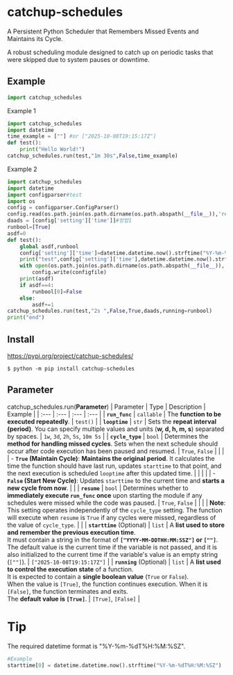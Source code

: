 # catchup-schedules
A Persistent Python Scheduler that Remembers Missed Events and Maintains its Cycle.

A robust scheduling module designed to catch up on periodic tasks that were skipped due to system pauses or downtime.   

   
   
## Example   
```py
import catchup_schedules
```
Example 1
```py
import catchup_schedules
import datetime
time_example = [""] #or ["2025-10-08T19:15:17Z"]
def test():
    print("Hello World!")
catchup_schedules.run(test,"1m 30s",False,time_example)
```
Example 2
```py
import catchup_schedules
import datetime
import configparser#test
import os
config = configparser.ConfigParser()
config.read(os.path.join(os.path.dirname(os.path.abspath(__file__)),'resourcenospec','setting.ini'), encoding="UTF-8")
daads = [config['setting']['time']]#방법1
runbool=[True]
asdf=0
def test():
    global asdf,runbool
    config['setting']['time']=datetime.datetime.now().strftime("%Y-%m-%dT%H:%M:%SZ")#방법2
    print("test",config['setting']['time'],datetime.datetime.now().strftime("%Y-%m-%dT%H:%M:%SZ"))
    with open(os.path.join(os.path.dirname(os.path.abspath(__file__)),'resourcenospec','setting.ini'), 'w', encoding='utf-8') as configfile:
        config.write(configfile)
    print(asdf)
    if asdf==4:
        runbool[0]=False
    else:
        asdf+=1
catchup_schedules.run(test,"2s ",False,True,daads,running=runbool)
print("end")
```   
## Install
https://pypi.org/project/catchup-schedules/
```console
$ python -m pip install catchup-schedules
```



## Parameter
catchup_schedules.run(**Parameter**) 
| Parameter | Type | Description | Example |
| :--- | :--- | :--- | :--- |
| **`run_func`** | `callable` | The **function to be executed repeatedly**. | `test()` |
| **`looptime`** | `str` | Sets the **repeat interval (period)**. You can specify multiple values and units (**w, d, h, m, s**) separated by spaces. | `1w`, `3d`, `2h`, `5s`, `10m 5s` |
| **`cycle_type`** | `bool` | Determines the **method for handling missed cycles**. Sets when the next schedule should occur after code execution has been paused and resumed. | `True`, `False` |
| | | - **`True` (Maintain Cycle)**: **Maintains the original period**. It calculates the time the function should have last run, updates `starttime` to that point, and the next execution is scheduled `looptime` after this updated time. | |
| | | - **`False` (Start New Cycle)**: Updates `starttime` to the current time and **starts a new cycle from now**. | |
| **`resume`** | `bool` | Determines whether to **immediately execute `run_func` once** upon starting the module if any schedules were missed while the code was paused. | `True`, `False` |
| | | **Note**: This setting operates independently of the `cycle_type` setting. The function will execute when `resume` is `True` if any cycles were missed, regardless of the value of `cycle_type`. | |
| **`starttime`** (Optional) | `list` | A **list used to store and remember the previous execution time**. <br> It must contain a string in the format of **`["YYYY-MM-DDTHH:MM:SSZ"]` or `[""]`**. <br> The default value is the current time if the variable is not passed, and it is also initialized to the current time if the variable's value is an empty string (`[""]`). | `["2025-10-08T19:15:17Z"]` |
| **`running`** (Optional) | `list` | A **list used to control the execution state** of a function. <br> It is expected to contain a **single boolean value** (`True` or `False`). <br> When the value is `[True]`, the function continues execution. When it is `[False]`, the function terminates and exits. <br> The **default value is `[True]`**. | `[True]`, `[False]` |

# Tip 
The required datetime format is "%Y-%m-%dT%H:%M:%SZ".   
```py
#Example
starttime[0] = datetime.datetime.now().strftime("%Y-%m-%dT%H:%M:%SZ")  
```